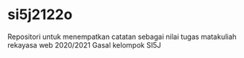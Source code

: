 # si5j2122o
Repositori untuk menempatkan catatan sebagai nilai tugas matakuliah rekayasa web 2020/2021 Gasal kelompok SI5J
